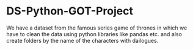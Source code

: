 # DS-Python-GOT-Project
We have a dataset from the famous series game of thrones in which we have to clean the data using python libraries like pandas etc. and also create folders by the name of the characters with dailogues.
